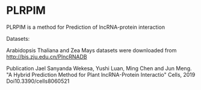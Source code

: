 # PLRPIM
PLRPIM is a method for Prediction of lncRNA-protein interaction 

Datasets:

Arabidopsis Thaliana and Zea Mays datasets were downloaded from http://bis.zju.edu.cn/PlncRNADB

Publication 
Jael Sanyanda Wekesa, Yushi Luan, Ming Chen and Jun Meng. "A Hybrid Prediction Method for Plant
lncRNA-Protein Interactio" Cells, 2019 Doi10.3390/cells8060521
